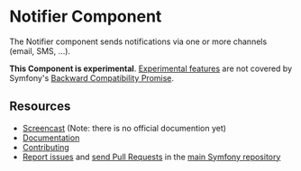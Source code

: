 Notifier Component
==================

The Notifier component sends notifications via one or more channels (email, SMS, ...).

**This Component is experimental**.
[Experimental features](https://symfony.com/doc/current/contributing/code/experimental.html)
are not covered by Symfony's
[Backward Compatibility Promise](https://symfony.com/doc/current/contributing/code/bc.html).

Resources
---------

  * [Screencast](https://symfonycasts.com/screencast/london2019/keynote) (Note: there is no official documention yet)
  * [Documentation](https://symfony.com/doc/current/components/notifier.html)
  * [Contributing](https://symfony.com/doc/current/contributing/index.html)
  * [Report issues](https://github.com/symfony/symfony/issues) and
    [send Pull Requests](https://github.com/symfony/symfony/pulls)
    in the [main Symfony repository](https://github.com/symfony/symfony)
